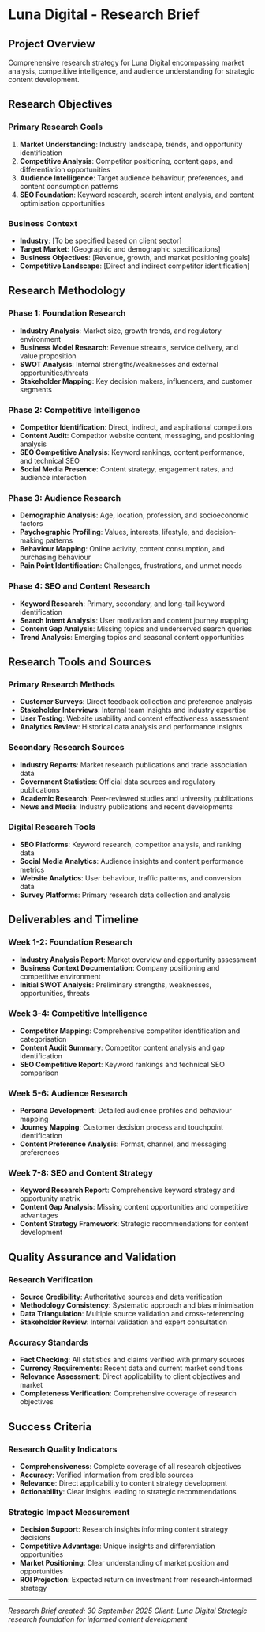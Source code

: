 # Luna Digital - Research Brief

## Project Overview
Comprehensive research strategy for Luna Digital encompassing market analysis, competitive intelligence, and audience understanding for strategic content development.

## Research Objectives

### Primary Research Goals
1. **Market Understanding**: Industry landscape, trends, and opportunity identification
2. **Competitive Analysis**: Competitor positioning, content gaps, and differentiation opportunities
3. **Audience Intelligence**: Target audience behaviour, preferences, and content consumption patterns
4. **SEO Foundation**: Keyword research, search intent analysis, and content optimisation opportunities

### Business Context
- **Industry**: [To be specified based on client sector]
- **Target Market**: [Geographic and demographic specifications]
- **Business Objectives**: [Revenue, growth, and market positioning goals]
- **Competitive Landscape**: [Direct and indirect competitor identification]

## Research Methodology

### Phase 1: Foundation Research
- **Industry Analysis**: Market size, growth trends, and regulatory environment
- **Business Model Research**: Revenue streams, service delivery, and value proposition
- **SWOT Analysis**: Internal strengths/weaknesses and external opportunities/threats
- **Stakeholder Mapping**: Key decision makers, influencers, and customer segments

### Phase 2: Competitive Intelligence
- **Competitor Identification**: Direct, indirect, and aspirational competitors
- **Content Audit**: Competitor website content, messaging, and positioning analysis
- **SEO Competitive Analysis**: Keyword rankings, content performance, and technical SEO
- **Social Media Presence**: Content strategy, engagement rates, and audience interaction

### Phase 3: Audience Research
- **Demographic Analysis**: Age, location, profession, and socioeconomic factors
- **Psychographic Profiling**: Values, interests, lifestyle, and decision-making patterns
- **Behaviour Mapping**: Online activity, content consumption, and purchasing behaviour
- **Pain Point Identification**: Challenges, frustrations, and unmet needs

### Phase 4: SEO and Content Research
- **Keyword Research**: Primary, secondary, and long-tail keyword identification
- **Search Intent Analysis**: User motivation and content journey mapping
- **Content Gap Analysis**: Missing topics and underserved search queries
- **Trend Analysis**: Emerging topics and seasonal content opportunities

## Research Tools and Sources

### Primary Research Methods
- **Customer Surveys**: Direct feedback collection and preference analysis
- **Stakeholder Interviews**: Internal team insights and industry expertise
- **User Testing**: Website usability and content effectiveness assessment
- **Analytics Review**: Historical data analysis and performance insights

### Secondary Research Sources
- **Industry Reports**: Market research publications and trade association data
- **Government Statistics**: Official data sources and regulatory publications
- **Academic Research**: Peer-reviewed studies and university publications
- **News and Media**: Industry publications and recent developments

### Digital Research Tools
- **SEO Platforms**: Keyword research, competitor analysis, and ranking data
- **Social Media Analytics**: Audience insights and content performance metrics
- **Website Analytics**: User behaviour, traffic patterns, and conversion data
- **Survey Platforms**: Primary research data collection and analysis

## Deliverables and Timeline

### Week 1-2: Foundation Research
- **Industry Analysis Report**: Market overview and opportunity assessment
- **Business Context Documentation**: Company positioning and competitive environment
- **Initial SWOT Analysis**: Preliminary strengths, weaknesses, opportunities, threats

### Week 3-4: Competitive Intelligence
- **Competitor Mapping**: Comprehensive competitor identification and categorisation
- **Content Audit Summary**: Competitor content analysis and gap identification
- **SEO Competitive Report**: Keyword rankings and technical SEO comparison

### Week 5-6: Audience Research
- **Persona Development**: Detailed audience profiles and behaviour mapping
- **Journey Mapping**: Customer decision process and touchpoint identification
- **Content Preference Analysis**: Format, channel, and messaging preferences

### Week 7-8: SEO and Content Strategy
- **Keyword Research Report**: Comprehensive keyword strategy and opportunity matrix
- **Content Gap Analysis**: Missing content opportunities and competitive advantages
- **Content Strategy Framework**: Strategic recommendations for content development

## Quality Assurance and Validation

### Research Verification
- **Source Credibility**: Authoritative sources and data verification
- **Methodology Consistency**: Systematic approach and bias minimisation
- **Data Triangulation**: Multiple source validation and cross-referencing
- **Stakeholder Review**: Internal validation and expert consultation

### Accuracy Standards
- **Fact Checking**: All statistics and claims verified with primary sources
- **Currency Requirements**: Recent data and current market conditions
- **Relevance Assessment**: Direct applicability to client objectives and market
- **Completeness Verification**: Comprehensive coverage of research objectives

## Success Criteria

### Research Quality Indicators
- **Comprehensiveness**: Complete coverage of all research objectives
- **Accuracy**: Verified information from credible sources
- **Relevance**: Direct applicability to content strategy development
- **Actionability**: Clear insights leading to strategic recommendations

### Strategic Impact Measurement
- **Decision Support**: Research insights informing content strategy decisions
- **Competitive Advantage**: Unique insights and differentiation opportunities
- **Market Positioning**: Clear understanding of market position and opportunities
- **ROI Projection**: Expected return on investment from research-informed strategy

---
*Research Brief created: 30 September 2025*
*Client: Luna Digital*
*Strategic research foundation for informed content development*

